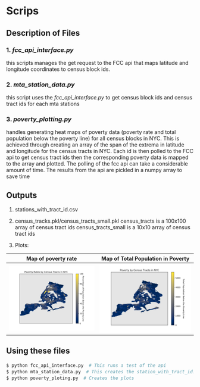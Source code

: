 # Scrips
## Description of Files
### 1. *fcc_api_interface.py*
this scripts manages the get request to the FCC api that maps latitude and longitude coordinates to census block ids.

### 2. *mta_station_data.py*
this script uses the *fcc_api_interface.py* to get census block ids and census tract ids for each mta stations

### 3. *poverty_plotting.py*
handles generating heat maps of poverty data (poverty rate and total population below the poverty line) for all census 
blocks in NYC. This is achieved through creating an array of the span of the extrema in latitude and longitude for the 
census tracts in NYC.  Each id is then polled to the FCC api to get census tract ids then the corresponding poverty 
data is mapped to the array and plotted.  The polling of the fcc api can take a considerable amount of time. The results
from the api are pickled in a numpy array to save time  

## Outputs

1. stations_with_tract_id.csv

2. census_tracks.pkl/census_tracts_small.pkl
    census_tracts is a 100x100 array of census tract ids
    census_tracts_small is a 10x10 array of census tract ids
3. Plots:

Map of poverty rate                          | Map of Total Population in Poverty
:-------------------------------------------:|:-----------------------------------:
![poverty rate](../data/heatmap_poverty.svg) | ![total population in poverty](../data/heatmap_poverty_pop.svg)


## Using these files
```bash
$ python fcc_api_interface.py  # This runs a test of the api
$ python mta_station_data.py  # This creates the station_with_tract_id.csv
$ python poverty_ploting.py  # Creates the plots 
```